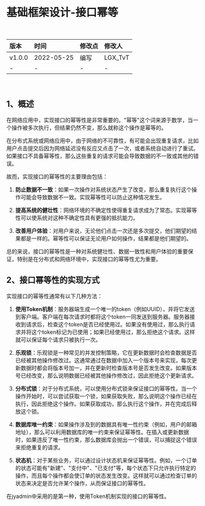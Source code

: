 # 基础框架设计-接口幂等

<br/>

| 版本   | 时间       | 修改点 | 修改人  |
| :----- | :--------- | :----- | :------ |
| v1.0.0 | 2022-05-25 | 编写   | LGX_TvT |
| -      | -          | -      | -       |

<br/>

## 1、概述

在网络应用中，实现接口的幂等性是非常重要的。"幂等"这个词来源于数学，当一个操作被多次执行，但结果仍然不变，那么就称这个操作是幂等的。

在分布式系统或网络应用中，由于网络的不可靠性，有可能会出现重复请求，比如用户点击提交后因为网络延迟没有反应又点击了一次，或者系统自动进行了重试。如果接口不具备幂等性，那么这些重复的请求可能会导致数据的不一致或其他的错误。

故而，实现接口的幂等性的主要理由包括：

1. **防止数据不一致**：如果一次操作对系统状态产生了改变，那么重复执行这个操作可能会导致数据不一致。实现幂等性可以防止这种情况发生。

2. **提高系统的健壮性**：网络环境的不确定性使得重复请求成为了常态。实现幂等性可以使系统对这种不确定性具有更强的抵抗能力。

3. **改善用户体验**：对用户来说，无论他们点击一次还是多次提交，他们期望的结果都是一样的。幂等性可以保证无论用户如何操作，结果都是他们期望的。

总的来说，接口的幂等性是一种对系统健壮性、数据一致性和用户体验的重要保证，特别是在分布式和网络环境中，实现接口的幂等性尤为重要。



## 2、接口幂等性的实现方式

实现接口的幂等性通常有以下几种方法：

1. **使用Token机制**：服务器端生成一个唯一的token（例如UUID），并将它发送到客户端。客户端在每次请求时都将这个token一同发送到服务器。服务器接收到请求后，检查这个token是否已经使用过。如果没有使用过，那么执行请求并将这个token标记为已使用；如果已经使用过，那么拒绝这个请求。这样就可以保证每个请求只被执行一次。

2. **乐观锁**：乐观锁是一种常见的并发控制策略，它在更新数据时会检查数据是否已经被其他操作修改过。这通常通过在数据中加入一个版本号来实现，每次更新数据时都会将版本号加一，并在更新时检查版本号是否发生改变。如果版本号已经改变，那么说明数据已经被其他操作修改过，因此拒绝这个更新请求。

3. **分布式锁**：对于分布式系统，可以使用分布式锁来保证接口的幂等性。当一个操作开始时，可以尝试获取一个锁，如果获取失败，那么说明这个操作已经在执行，因此拒绝这个操作。如果获取成功，那么执行这个操作，并在完成后释放这个锁。

4. **数据库唯一约束**：如果操作涉及到的数据具有唯一性约束（例如，用户的邮箱地址），那么可以利用数据库的唯一约束来保证幂等性。在插入或更新数据时，如果违反了唯一性约束，那么数据库会抛出一个错误，可以捕捉这个错误来拒绝重复的请求。

5. **状态机**：对于某些业务，可以通过设计状态机来保证幂等性。例如，一个订单的状态可能有"新建"、"支付中"、"已支付"等，每个状态下只允许执行特定的操作，而且每个操作都会使订单的状态发生改变。这样就可以通过检查订单的状态来决定是否允许某个操作，从而保证接口的幂等性。

在jyadmin中采用的是第一种，使用Token机制实现的接口的幂等性。







